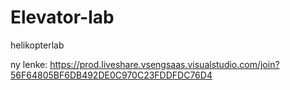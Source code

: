 # Elevator-lab
helikopterlab

ny lenke:
https://prod.liveshare.vsengsaas.visualstudio.com/join?56F64805BF6DB492DE0C970C23FDDFDC76D4
